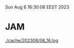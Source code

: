 Sun Aug  6 16:30:06 EEST 2023
# JAM
<a href='./cache/202308/06_16.log'>./cache/202308/06_16.log</a>
